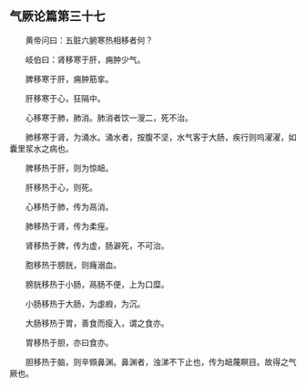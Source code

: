 ## 气厥论篇第三十七


&emsp;&emsp;黄帝问曰：五脏六腑寒热相移者何？

&emsp;&emsp;岐伯曰：肾移寒于肝，痈肿少气。

&emsp;&emsp;脾移寒于肝，痈肿筋挛。

&emsp;&emsp;肝移寒于心，狂隔中。

&emsp;&emsp;心移寒于肺，肺消。肺消者饮一溲二，死不治。

&emsp;&emsp;肺移寒于肾，为涌水。涌水者，按腹不坚，水气客于大肠，疾行则呜濯濯，如囊里浆水之病也。

&emsp;&emsp;脾移热于肝，则为惊衄。

&emsp;&emsp;肝移热于心，则死。

&emsp;&emsp;心移热于肺，传为鬲消。

&emsp;&emsp;肺移热于肾，传为柔痓。

&emsp;&emsp;肾移热于脾，传为虚，肠澼死，不可治。

&emsp;&emsp;胞移热于膀胱，则癃溺血。

&emsp;&emsp;膀胱移热于小肠，鬲肠不便，上为口糜。

&emsp;&emsp;小肠移热于大肠，为虙瘕，为沉。

&emsp;&emsp;大肠移热于胃，善食而瘦入，谓之食亦。

&emsp;&emsp;胃移热于胆，亦曰食亦。

&emsp;&emsp;胆移热于脑，则辛頞鼻渊。鼻渊者，浊涕不下止也，传为衄蔑瞑目。故得之气厥也。


